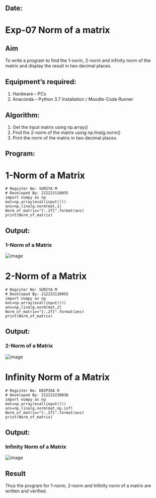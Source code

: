 ## Date:
# Exp-07 Norm of a matrix
## Aim
To write a program to find the 1-norm, 2-norm and infinity norm of the matrix and display the result in two decimal places.
## Equipment’s required:
1.	Hardware – PCs
2.	Anaconda – Python 3.7 Installation / Moodle-Code Runner
## Algorithm:
1. Get the input matrix using np.array()   
2. Find the 2-norm of the matrix using np.linalg.norm()
3. Print the norm of the matrix in two decimal places.
## Program:

# 1-Norm of a Matrix
```
# Register No: SURIYA M
# Developed By: 212223110055
import numpy as np
mat=np.array(eval(input()))
ans=np.linalg.norm(mat,1)
Norm_of_matrix="{:.2f}".format(ans)
print(Norm_of_matrix)
```
## Output:
### 1-Norm of a Matrix
![image](https://github.com/user-attachments/assets/f0ada5ee-9d73-4c6e-aeab-5c0a798bf33e)


# 2-Norm of a Matrix
```
# Register No: SURIYA M
# Developed By: 212223110055
import numpy as np
mat=np.array(eval(input()))
ans=np.linalg.norm(mat,2)
Norm_of_matrix="{:.2f}".format(ans)
print(Norm_of_matrix)
```
## Output:
### 2-Norm of a Matrix
![image](https://github.com/user-attachments/assets/62887f55-bfc9-4f8d-8e95-d2875a5604cf)


# Infinity Norm of a Matrix
```
# Register No: DEEPIKA R
# Developed By: 212223230038
import numpy as np
mat=np.array(eval(input()))
ans=np.linalg.norm(mat,np.inf)
Norm_of_matrix="{:.2f}".format(ans)
print(Norm_of_matrix)
```
## Output:
### Infinity Norm of a Matrix
![image](https://github.com/user-attachments/assets/b9b1a084-bd84-4582-9092-3c3e01586bf8)


## Result
Thus the program for 1-norm, 2-norm and Infinity norm of a matrix are written and verified.
